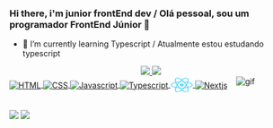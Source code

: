 ### Hi there, i'm junior frontEnd dev / Olá pessoal, sou um programador FrontEnd Júnior 👋

- 🌱 I’m currently learning Typescript / Atualmente estou estudando typescript

<div align="center">
  <a href="https://github.com/hxsggsz">
  <img height="180em" src="https://github-readme-stats.vercel.app/api?username=hxsggsz&show_icons=true&theme=tokyonight&include_all_commits=true&count_private=true"/>
  <img height="180em" src="https://github-readme-stats.vercel.app/api/top-langs/?username=hxsggsz&layout=compact&langs_count=7&theme=tokyonight"/>
</div>

<img align="center" alt="HTML" height="30" width="40" src="https://cdn.jsdelivr.net/gh/devicons/devicon/icons/html5/html5-original.svg">
<img align="center" alt="CSS" height="30" width="40" src="https://cdn.jsdelivr.net/gh/devicons/devicon/icons/css3/css3-original.svg">
<img align="center" alt="Javascript" height="30" width="40" src="https://cdn.jsdelivr.net/gh/devicons/devicon/icons/javascript/javascript-plain.svg">
<img align="center" alt="Typescript" height="30" width="40" src="https://cdn.jsdelivr.net/gh/devicons/devicon/icons/typescript/typescript-original.svg">
<img align="center" alt="Reactjs" height="30" width="40" src="https://raw.githubusercontent.com/devicons/devicon/master/icons/react/react-original.svg">
<img align="center" alt="Nextjs" height="30" width="40" src="https://cdn.jsdelivr.net/gh/devicons/devicon/icons/nextjs/nextjs-original.svg">
  <img align="right" alt="gif" height="150" width="100" src="https://clubedosgeeks.com.br/wp-content/uploads/2016/01/dormrm.gif">

##

<div>
  <a href = "mailto:vt.hugo.2021@gmail.com"><img src="https://img.shields.io/badge/-Gmail-%23333?style=for-the-badge&logo=gmail&logoColor=white" target="_blank"></a>
  <a href="https://www.linkedin.com/in/victor-hugo-994967241/" target="_blank"><img src="https://img.shields.io/badge/-LinkedIn-%230077B5?style=for-the-badge&logo=linkedin&logoColor=white" target="_blank"></a> 
</div>
